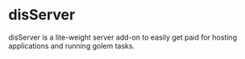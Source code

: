 # disServer
disServer is a lite-weight server add-on to easily get paid for hosting applications and running golem tasks.
